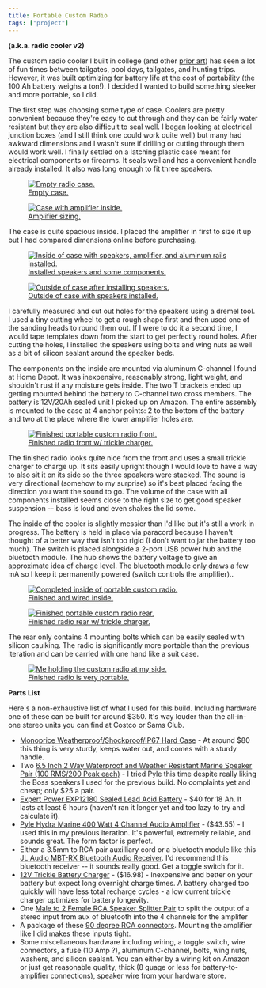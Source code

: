 ```yaml
---
title: Portable Custom Radio
tags: ["project"]
---
```


**(a.k.a. radio cooler v2)**

The custom radio cooler I built in college (and other
[prior art](https://photos.app.goo.gl/cv6negoigsTsUUNs7)) has seen a lot of fun
times between tailgates, pool days, tailgates, and hunting trips. However, it
was built optimizing for battery life at the cost of portability (the 100 Ah
battery weighs a ton!). I decided I wanted to build something sleeker and more
portable, so I did.

The first step was choosing some type of case. Coolers are pretty convenient
because they're easy to cut through and they can be fairly water resistant but
they are also difficult to seal well. I began looking at electrical junction
boxes (and I still think one could work quite well) but many had awkward
dimensions and I wasn't sure if drilling or cutting through them would work
well. I finally settled on a latching plastic case meant for electrical
components or firearms. It seals well and has a convenient handle already
installed. It also was long enough to fit three speakers.

<figure>
  <a href="/img/radio_cooler2/empty_case.jpg">
    <img src="/img/radio_cooler2/empty_case_thumb.jpg" alt="Empty radio case.">
    <figcaption>Empty case.</figcaption>
  </a>
</figure>
<figure>
  <a href="/img/radio_cooler2/amplifier_sizing.jpg">
    <img src="/img/radio_cooler2/amplifier_sizing_thumb.jpg" alt="Case with amplifier inside.">
    <figcaption>Amplifier sizing.</figcaption>
  </a>
</figure>

The case is quite spacious inside. I placed the amplifier in first to size it up
but I had compared dimensions online before purchasing.

<figure>
  <a href="/img/radio_cooler2/aluminum_rail_installation.jpg">
    <img src="/img/radio_cooler2/aluminum_rail_installation_thumb.jpg" alt="Inside of case with speakers, amplifier, and aluminum rails installed.">
    <figcaption>Installed speakers and some components.</figcaption>
  </a>
</figure>
<figure>
  <a href="/img/radio_cooler2/installed_speakers.jpg">
    <img src="/img/radio_cooler2/installed_speakers_thumb.jpg" alt="Outside of case after installing speakers.">
    <figcaption> Outside of case with speakers installed.</figcaption>
  </a>
</figure>

I carefully measured and cut out holes for the speakers using a dremel tool. I
used a tiny cutting wheel to get a rough shape first and then used one of the
sanding heads to round them out. If I were to do it a second time, I would tape
templates down from the start to get perfectly round holes. After cutting the
holes, I installed the speakers using bolts and wing nuts as well as a bit of
silicon sealant around the speaker beds.

The components on the inside are mounted via aluminum C-channel I found at Home
Depot. It was inexpensive, reasonably strong, light weight, and shouldn't rust
if any moisture gets inside. The two T brackets ended up getting mounted behind
the battery to C-channel two cross members. The battery is 12V/20Ah sealed unit
I picked up on Amazon. The entire assembly is mounted to the case at 4 anchor
points: 2 to the bottom of the battery and two at the place where the lower
amplifier holes are.

<figure>
  <a href="/img/radio_cooler2/portable_boombox_v2_front.jpg">
    <img src="/img/radio_cooler2/portable_boombox_v2_front_thumb.jpg" alt="Finished portable custom radio front.">
    <figcaption>Finished radio front w/ trickle charger.</figcaption>
  </a>
</figure>

The finished radio looks quite nice from the front and uses a small trickle
charger to charge up. It sits easily upright though I would love to have a way
to also sit it on its side so the three speakers were stacked. The sound is very
directional (somehow to my surprise) so it's best placed facing the direction
you want the sound to go. The volume of the case with all components installed
seems close to the right size to get good speaker suspension -- bass is loud and
even shakes the lid some.

The inside of the cooler is slightly messier than I'd like but it's still a work
in progress. The battery is held in place via paracord because I haven't thought
of a better way that isn't too rigid (I don't want to jar the battery too much).
The switch is placed alongside a 2-port USB power hub and the bluetooth module.
The hub shows the battery voltage to give an approximate idea of charge level.
The bluetooth module only draws a few mA so I keep it permanently powered
(switch controls the amplifier)..

<figure>
  <a href="/img/radio_cooler2/portable_boombox_v2_inside.jpg">
    <img src="/img/radio_cooler2/portable_boombox_v2_inside.jpg" alt="Completed inside of portable custom radio.">
    <figcaption>Finished and wired inside.</figcaption>
  </a>
</figure>
<figure>
  <a href="/img/radio_cooler2/portable_boombox_v2_rear.JPG">
    <img src="/img/radio_cooler2/portable_boombox_v2_rear_thumb.JPG" alt="Finished portable custom radio rear.">
    <figcaption>Finished radio rear w/ trickle charger.</figcaption>
  </a>
</figure>

The rear only contains 4 mounting bolts which can be easily sealed with silicon
caulking. The radio is significantly more portable than the previous iteration
and can be carried with one hand like a suit case.

<figure>
  <a href="/img/radio_cooler2/portable_boombox_v2_size_reference.JPG">
    <img src="/img/radio_cooler2/portable_boombox_v2_size_reference_thumb.JPG" alt="Me holding the custom radio at my side.">
    <figcaption>Finished radio is very portable.</figcaption>
  </a>
</figure>

**Parts List**

Here's a non-exhaustive list of what I used for this build. Including hardware
one of these can be built for around \$350. It's way louder than the all-in-one
stereo units you can find at Costco or Sams Club.

- [Monoprice Weatherproof/Shockproof/IP67 Hard Case](https://www.amazon.com/gp/product/B00SSFAPVI) -
  At around \$80 this thing is very sturdy, keeps water out, and comes with a
  sturdy handle.
- Two
  [6.5 Inch 2 Way Waterproof and Weather Resistant Marine Speaker Pair (100 RMS/200 Peak each)](https://www.amazon.com/gp/product/B00022OBNS) -
  I tried Pyle this time despite really liking the Boss speakers I used for the
  previous build. No complaints yet and cheap; only \$25 a pair.
- [Expert Power EXP12180 Sealed Lead Acid Battery](https://www.amazon.com/gp/product/B00A82A3RK) -
  \$40 for 18 Ah. It lasts at least 6 hours (haven't ran it longer yet and too
  lazy to try and calculate it).
- [Pyle Hydra Marine 400 Watt 4 Channel Audio Amplifier](https://www.amazon.com/gp/product/B000N5T0T4/ref=as_li_tl?ie=UTF8&camp=1789&creative=9325&creativeASIN=B000N5T0T4&linkCode=as2&tag=brentwalther-20&linkId=a5fdc9ea3b73f74269d88b1036aba20f) -
  (\$43.55) - I used this in my previous iteration. It's powerful, extremely
  reliable, and sounds great. The form factor is perfect.
- Either a 3.5mm to RCA pair auxilliary cord or a bluetooth module like this
  [JL Audio MBT-RX Bluetooth Audio Receiver](https://www.amazon.com/gp/product/B00MH5CFEU).
  I'd recommend this bluetooth receiver -- it sounds really good. Get a toggle
  switch for it.
- [12V Trickle Battery Charger](https://www.amazon.com/gp/product/B074Z2NFWW/ref=as_li_tl?ie=UTF8&camp=1789&creative=9325&creativeASIN=B074Z2NFWW&linkCode=as2&tag=brentwalther-20&linkId=3aa12c3487b5db0571a9c7507a6e1af6) -
  (\$16.98) - Inexpensive and better on your battery but expect long overnight
  charge times. A battery charged too quickly will have less total recharge
  cycles - a low current trickle charger optimizes for battery longevity.
- One
  [Male to 2 Female RCA Speaker Splitter Pair](https://www.amazon.com/iExcell-Speaker-Splitter-Shielding-Adapter/dp/B019ZQS4N4)
  to split the output of a stereo input from aux of bluetooth into the 4
  channels for the amplifer
- A package of these
  [90 degree RCA connectors](https://www.amazon.com/gp/product/B075SGTVS8).
  Mounting the amplifier like I did makes these inputs tight.
- Some miscellaneous hardware including wiring, a toggle switch, wire
  connectors, a fuse (10 Amp ?), aluminum C-channel, bolts, wing nuts, washers,
  and silicon sealant. You can either by a wiring kit on Amazon or just get
  reasonable quality, thick (8 guage or less for battery-to-amplifier
  connections), speaker wire from your hardware store.
